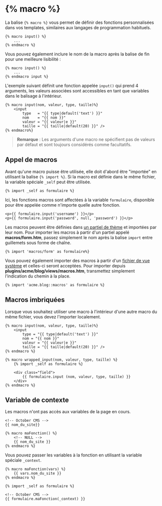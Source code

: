 # {% macro %}

La balise `{% macro %}` vous permet de définir des fonctions personnalisées dans vos templates,
similaires aux langages de programmation habituels.

    {% macro input() %}
        ...
    {% endmacro %}

Vous pouvez également inclure le nom de la macro après la balise de fin pour une meilleure lisibilité :

    {% macro input() %}
        ...
    {% endmacro input %}

L'exemple suivant définit une fonction appelée `input()` qui prend 4 arguments, les valeurs associées sont accessibles en tant que variables dans le balisage à l'intérieur.

    {% macro input(nom, valeur, type, taille)%}
        <input
            type   = "{{ type|default('text') }}"
            nom    = "{{ nom }}"
            valeur = "{{ valeur|e }}"
            taille = "{{ taille|default(20) }}" />
    {% endmacro%}

> **Remarque** : Les arguments d'une macro ne spécifient pas de valeurs par défaut et sont toujours considérés comme facultatifs.

<a name="calling-macros"></a>
## Appel de macros

Avant qu'une macro puisse être utilisée, elle doit d'abord être "importée" en utilisant la balise `{% import %}`.
Si la macro est définie dans le même fichier, la variable spéciale `_self` peut être utilisée.

    {% import _self as formulaire %}

Ici, les fonctions macros sont affectées à la variable `formulaire`, disponible pour être appelée comme n'importe quelle autre fonction.

    <p>{{ formulaire.input('username') }}</p>
    <p>{{ formulaire.input('password', null, 'password') }}</p>

Les macros peuvent être définies dans [un partiel de thème](../cms/partials) et importées par leur nom.
Pour importer les macros à partir d'un partiel appelé **macros/form.htm**, passez simplement le nom après la balise `import` entre guillemets sous forme de chaîne.

    {% import 'macros/form' as formulaire%}

Vous pouvez également importer des macros à partir d'un [fichier de vue système](../services/response-view#views) et celles-ci seront acceptées.
Pour importer depuis **plugins/acme/blog/views/macros.htm**, transmettez simplement l'indication du chemin à la place.

    {% import 'acme.blog::macros' as formulaire %}

<a name="nested-macros"></a>
## Macros imbriquées

Lorsque vous souhaitez utiliser une macro à l'intérieur d'une autre macro du même fichier, vous devez l'importer localement.

    {% macro input(nom, valeur, type, taille)%}
        <input
            type = "{{ type|default('text') }}"
            nom = "{{ nom }}"
            valeur = "{{ valeur|e }}"
            taille = "{{ taille|default(20) }}" />
    {% endmacro %}

    {% macro wrapped_input(nom, valeur, type, taille) %}
        {% import _self as formulaire %}

        <div class="field">
            {{ formulaire.input (nom, valeur, type, taille) }}
        </div>
    {% endmacro %}

<a name="context-variable"></a>
## Variable de contexte

Les macros n'ont pas accès aux variables de la page en cours.

    <!-- October CMS -->
    {{ nom_du_site}}

    {% macro maFonction() %}
        <!-- NULL -->
        {{ nom_du_site }}
    {% endmacro %}

Vous pouvez passer les variables à la fonction en utilisant la variable spéciale `_context`.

    {% macro maFonction(vars) %}
        {{ vars.nom_du_site }}
    {% endmacro %}

    {% import _self as formulaire %}

    <!-- October CMS -->
    {{ formulaire.maFonction(_context) }}
